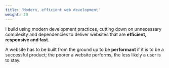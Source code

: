 ```yaml
---
title: 'Modern, efficient web development'
weight: 20
---
```

I build using modern development practices, cutting down on unnecessary complexity and dependencies to deliver websites that are **efficient, responsive and fast**.

A website has to be built from the ground up to be **performant** if it is to be a successful product; the poorer a website performs, the less likely a user is to stay.
